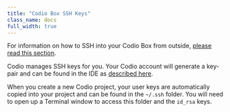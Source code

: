```yaml
---
title: "Codio Box SSH Keys"
class_name: docs
full_width: true
---
```


For information on how to SSH into your Codio Box from outside, [please read this section](/docs/boxes/sshin/ssh-access).

Codio manages SSH keys for you. Your Codio account will generate a key-pair and can be found in the IDE as [described here](/docs/ide/customization/account-settings/public-key). 

When you create a new Codio project, your user keys are automatically copied into your project and can be found in the `~/.ssh` folder. You will need to open up a Terminal window to access this folder and the `id_rsa` keys.



